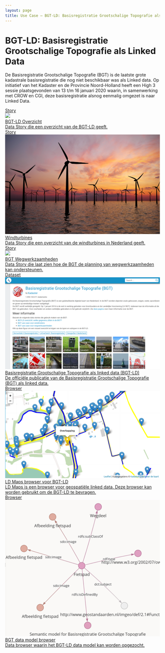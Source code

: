 ```yaml
---
layout: page
title: Use Case ― BGT-LD: Basisregistratie Grootschalige Topografie als Linked Data
---
```


# BGT-LD: Basisregistratie Grootschalige Topografie als Linked Data

De Basisregistratie Grootschalige Topografie (BGT) is de laatste grote
kadastrale basisregistratie die nog niet beschikbaar was als Linked
data.  Op initiatief van het Kadaster en de Provincie Noord-Holland
heeft een High 3 sessie plaatsgevonden van 13 t/m 16 januari 2020
waarin, in samenwerking met CROW en CGI, deze basisregistratie alsnog
eenmalig omgezet is naar Linked Data.

<div class="cards-wrapper">
  <a href="https://data.labs.kadaster.nl/kadaster/-/stories/bgt-overzicht">
    <div class="card">
      <div class="card-type">Story</div>
      <img class="card-image" src="/assets/images/geo.jpg">
      <div class="card-title">BGT-LD Overzicht</div>
      <div class="card-description">Data Story die een overzicht van de BGT-LD geeft.</div>
    </div>
  </a>
  <a href="https://data.labs.kadaster.nl/kadaster/-/stories/windturbines">
    <div class="card">
      <div class="card-type">Story</div>
      <img class="card-image" src="/assets/images/windturbines.jpg">
      <div class="card-title">Windturbines</div>
      <div class="card-description">Data Story die een overzicht van de windturbines in Nederland geeft.</div>
    </div>
  </a>
  <a href="https://data.labs.kadaster.nl/kadaster/-/stories/bgt-wegwerkzaamheden">
    <div class="card">
      <div class="card-type">Story</div>
      <img class="card-image" src="/assets/images/wegwerkzaamheden.jpg">
      <div class="card-title">BGT Wegwerkzaamheden</div>
      <div class="card-description">Data Story die laat zien hoe de BGT de planning van wegwerkzaamheden kan ondersteunen.</div>
    </div>
  </a>
  <a href="https://data.labs.kadaster.nl/kadaster/bgt">
    <div class="card">
      <div class="card-type">Dataset</div>
      <img class="card-image" src="/assets/images/bgt-ld.png">
      <div class="card-title">Basisregistratie Grootschalige Topografie als linked data (BGT-LD)</div>
      <div class="card-description">De officiële publicatie van de Basisregistratie Grootschalige Topografie (BGT) als linked data.</div>
    </div>
  </a>
  <a href="/demonstrators/LDMaps_BGT">
    <div class="card">
      <div class="card-type">Browser</div>
      <img class="card-image" src="/assets/images/ld-maps.png">
      <div class="card-title">LD Maps browser voor BGT-LD</div>
      <div class="card-description">LD Maps is een browser voor geospatiële linked data.  Deze browser kan worden gebruikt om de BGT-LD te bevragen.</div>
    </div>
  </a>
  <a href="https://kadaster.wvr.io/bgt/elements">
    <div class="card">
      <div class="card-type">Browser</div>
      <img class="card-image" src="/assets/images/weaver.png">
      <div class="card-title">BGT data model browser</div>
      <div class="card-description">Data browser waarin het BGT-LD data model kan worden opgezocht.</div>
    </div>
  </a>
</div>
